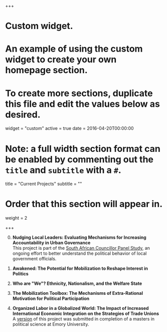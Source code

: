 +++
# Custom widget.
# An example of using the custom widget to create your own homepage section.
# To create more sections, duplicate this file and edit the values below as desired.
widget = "custom"
active = true
date = 2016-04-20T00:00:00

# Note: a full width section format can be enabled by commenting out the `title` and `subtitle` with a `#`.
title = "Current Projects"
subtitle = ""

# Order that this section will appear in.
weight = 2

+++

0. **Nudging Local Leaders: Evaluating Mechanisms for Increasing Accountability in Urban Governance**  
This project is part of the [South African Councillor Panel Study](https://sacopsmit.org/), an ongoing effort to better understand the political behavior of local government officials.

0. **Awakened: The Potential for Mobilization to Reshape Interest in Politics**

0. **Who are "We"? Ethnicity, Nationalism, and the Welfare State**

0. **The Mobilization Toolbox: The Mechanisms of Extra-Rational Motivation for Political Participation**

0. **Organized Labor in a Globalized World: The Impact of Increased International Economic Integration on the Strategies of Trade Unions**  
A [version](http://pid.emory.edu/ark:/25593/d7bpp) of this project was submitted in completion of a masters in political science at Emory University.
